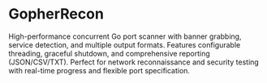 # GopherRecon
High-performance concurrent Go port scanner with banner grabbing, service detection, and multiple output formats. Features configurable threading, graceful shutdown, and comprehensive reporting (JSON/CSV/TXT).  Perfect for network reconnaissance and security testing with real-time progress and flexible port specification.
